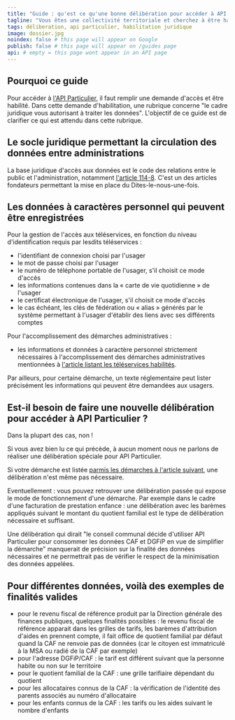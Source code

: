 ```yaml
---
title: "Guide : qu'est ce qu'une bonne délibération pour accéder à API Particulier ?"
tagline: "Vous êtes une collectivité territoriale et cherchez à être habilité à API Particulier ? Ce guide vous explique pas à pas ce qu'il faut renseigner comme cadre juridique pour être habilité."
tags: déliberation, api particulier, habilitation juridique
image: dossier.jpg
noindex: false # this page will appear on Google
publish: false # this page will appear on /guides page
api: # empty = this page wont appear in an API page
---
```


## Pourquoi ce guide

Pour accéder à <a href="https://datapass.api.gouv.fr/api-particulier">l'API Particulier</a>, il faut remplir une demande d'accès et être habilité. Dans cette demande d'habilitation, une rubrique concerne "le cadre juridique vous autorisant à traiter les données". L'objectif de ce guide est de clarifier ce qui est attendu dans cette rubrique.

## Le socle juridique permettant la circulation des données entre administrations

La base juridique d'accès aux données est le code des relations entre le public et l'administration, notamment <a href="https://www.legifrance.gouv.fr/codes/article_lc/LEGIARTI000033219997/">l'article 114-8</a>. C'est un des articles fondateurs permettant la mise en place du Dites-le-nous-une-fois.

## Les données à caractères personnel qui peuvent être enregistrées

Pour la gestion de l'accès aux téléservices, en fonction du niveau d'identification requis par lesdits téléservices :

- l'identifiant de connexion choisi par l'usager
- le mot de passe choisi par l'usager
- le numéro de téléphone portable de l'usager, s'il choisit ce mode d'accès
- les informations contenues dans la « carte de vie quotidienne » de l'usager
- le certificat électronique de l'usager, s'il choisit ce mode d'accès
- le cas échéant, les clés de fédération ou « alias » générés par le système permettant à l'usager d'établir des liens avec ses différents comptes

Pour l'accomplissement des démarches administratives :

- les informations et données à caractère personnel strictement nécessaires à l'accomplissement des démarches administratives mentionnées à <a href="https://www.legifrance.gouv.fr/loda/id/JORFTEXT000027697207/">l'article listant les téléservices habilités</a>.

Par ailleurs, pour certaine démarche, un texte réglementaire peut lister précisément les informations qui peuvent être demandées aux usagers.

## Est-il besoin de faire une nouvelle délibération pour accéder à API Particulier ?

Dans la plupart des cas, non !

Si vous avez bien lu ce qui précède, à aucun moment nous ne parlons de réaliser une délibération spéciale pour API Particulier.

Si votre démarche est listée <a href="https://www.legifrance.gouv.fr/loda/id/JORFTEXT000027697207/">parmis les démarches à l'article suivant</a>, une délibération n'est même pas nécessaire.

Eventuellement : vous pouvez retrouver une délibération passée qui expose le mode de fonctionnement d'une démarche. Par exemple dans le cadre d'une facturation de prestation enfance : une délibération avec les barèmes appliqués suivant le montant du quotient familial est le type de délibération nécessaire et suffisant.

Une délibération qui dirait "le conseil communal décide d'utiliser API Particulier pour consommer les données CAF et DGFiP en vue de simplifier la démarche" manquerait de précision sur la finalité des données nécessaires et ne permettrait pas de vérifier le respect de la minimisation des données appelées.

## Pour différentes données, voilà des exemples de finalités valides

- pour le revenu fiscal de référence produit par la Direction générale des finances publiques, quelques finalités possibles : le revenu fiscal de référence apparait dans les grilles de tarifs, les barèmes d'attribution d'aides en prennent compte, il fait office de quotient familial par défaut quand la CAF ne renvoie pas de données (car le citoyen est immatriculé à la MSA ou radié de la CAF par exemple)
- pour l'adresse DGFiP/CAF : le tarif est différent suivant que la personne habite ou non sur le territoire
- pour le quotient familial de la CAF : une grille tarifiaire dépendant du quotient
- pour les allocataires connus de la CAF : la vérification de l'identité des parents associés au numéro d'allocataire
- pour les enfants connus de la CAF : les tarifs ou les aides suivant le nombre d'enfants
